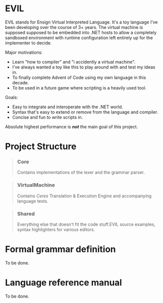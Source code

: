 # EVIL
EVIL stands for Ensign Virtual Interpreted Language. It's a toy language I've been developing 
over the course of 3+ years. The virtual machine is supposed supposed to be embedded into .NET
hosts to allow a completely sandboxed environment with runtime configuration left entirely
up for the implementer to decide.

Major motivations:
 - Learn "how to compiler" and "i accidently a virtual machine".
 - I've always wanted a toy like this to play around with and test my ideas in.
 - To finally complete Advent of Code using my own language in this decade.
 - To be used in a future game where scripting is a heavily used tool.

Goals:
 - Easy to integrate and interoperate with the .NET world.
 - Syntax that's easy to extend or remove from the language and compiler.
 - Concise and fun to write scripts in. 

Absolute highest performance is ___not___ the main goal of this project.

# Project Structure
> ### **Core** 
> Contains implementations of the lexer and the grammar parser.

> ### **VirtualMachine**
> Contains _Ceres_ Translation & Execution Engine and accompanying language tests.

> ### **Shared**
> Everything else that doesn't fit the code stuff.EVIL source examples, syntax highlighters for various editors.

# Formal grammar definition
To be done.

# Language reference manual
To be done.
